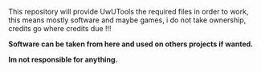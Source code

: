 This repository will provide UwUTools the required files in order to work, this means mostly software and maybe games, i do not take ownership, credits go where credits due !!!

**Software can be taken from here and used on others projects if wanted.**

**Im not responsible for anything.**
